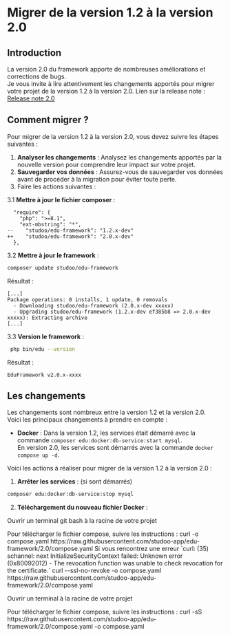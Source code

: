 # Migrer de la version 1.2 à la version 2.0

## Introduction
La version 2.0 du framework apporte de nombreuses améliorations et corrections de bugs. \
Je vous invite à lire attentivement les changements apportés pour migrer votre projet de la version 1.2 à la version 2.0.
Lien sur la release note : [Release note 2.0](fr-release-edu.md)

## Comment migrer ?
Pour migrer de la version 1.2 à la version 2.0, vous devez suivre les étapes suivantes :

1. **Analyser les changements** : Analysez les changements apportés par la nouvelle version pour comprendre leur impact sur votre projet.
2. **Sauvegarder vos données** : Assurez-vous de sauvegarder vos données avant de procéder à la migration pour éviter toute perte.
3. Faire les actions suivantes : 

3.1 **Mettre à jour le fichier composer** :
```
  "require": {
    "php": ">=8.1",
    "ext-mbstring": "*",
--    "studoo/edu-framework": "1.2.x-dev"
++    "studoo/edu-framework": "2.0.x-dev"
  },
```

3.2 **Mettre à jour le framework** :
```Bash
composer update studoo/edu-framework
```

Résultat :
```
[...]
Package operations: 0 installs, 1 update, 0 removals
  - Downloading studoo/edu-framework (2.0.x-dev xxxxx)
  - Upgrading studoo/edu-framework (1.2.x-dev ef385b8 => 2.0.x-dev xxxxx): Extracting archive
[...]
```

3.3 **Version le framework** :
```Bash
 php bin/edu --version
```

Résultat :
```
EduFramework v2.0.x-xxxx
```

## Les changements
Les changements sont nombreux entre la version 1.2 et la version 2.0. \
Voici les principaux changements à prendre en compte :

- **Docker** : 
Dans la version 1.2, les services était démarré avec la commande `composer edu:docker:db-service:start mysql`. \
En version 2.0, les services sont démarrés avec la commande `docker compose up -d`.

Voici les actions à réaliser pour migrer de la version 1.2 à la version 2.0 :

1. **Arrêter les services** : (si sont démarrés)
```Bash
composer edu:docker:db-service:stop mysql
```

2. **Téléchargement du nouveau fichier Docker** :

<tabs>
    <tab title="WINDOWS">
        <warning>
            <p>
                Ouvrir un terminal git bash à la racine de votre projet
            </p>
        </warning>
        Pour télécharger le fichier compose, suivre les instructions :
        <code-block lang="Bash">
        curl -o compose.yaml https://raw.githubusercontent.com/studoo-app/edu-framework/2.0/compose.yaml
        </code-block>
        Si vous rencontrez une erreur `curl: (35) schannel: next InitializeSecurityContext failed: Unknown error (0x80092012) - The revocation function was unable to check revocation for the certificate.`
        <code-block lang="Bash">
        curl --ssl-no-revoke -o compose.yaml https://raw.githubusercontent.com/studoo-app/edu-framework/2.0/compose.yaml
        </code-block>
    </tab>
    <tab title="MAC OS">
        <warning>
            <p>
                Ouvrir un terminal à la racine de votre projet
            </p>
        </warning>
        Pour télécharger le fichier compose, suivre les instructions :
        <code-block lang="Bash">
        curl -sS https://raw.githubusercontent.com/studoo-app/edu-framework/2.0/compose.yaml -o compose.yaml
        </code-block>
    </tab>
</tabs>


